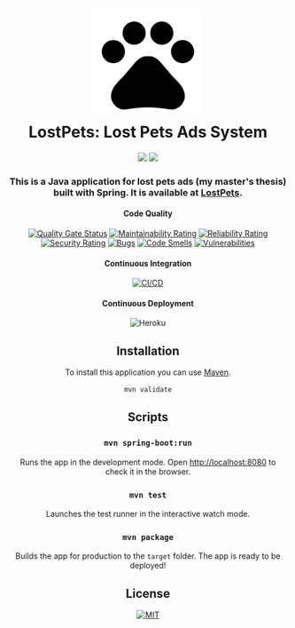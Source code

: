 <h1 align="center">
	<img src="https://raw.githubusercontent.com/robertene1994/lostpets-web/master/src/assets/logo.svg?sanitize=true" alt="LostPets: Lost Pets Ads System" width="200">
	<br>
	LostPets: Lost Pets Ads System
</h1>
<div align="center">
	<h4>
		<img src="https://forthebadge.com/images/badges/made-with-java.svg"/>
		<img src="https://forthebadge.com/images/badges/uses-git.svg"/>
  </h4>

### This is a Java application for lost pets ads (my master's thesis) built with Spring. It is available at [LostPets](https://lostpets-web.herokuapp.com).

#### Code Quality
[![Quality Gate Status](https://sonarcloud.io/api/project_badges/measure?project=robertene1994_lostpets-back-end&metric=alert_status)](https://sonarcloud.io/dashboard?id=robertene1994_lostpets-back-end) 
[![Maintainability Rating](https://sonarcloud.io/api/project_badges/measure?project=robertene1994_lostpets-back-end&metric=sqale_rating)](https://sonarcloud.io/dashboard?id=robertene1994_lostpets-back-end) [![Reliability Rating](https://sonarcloud.io/api/project_badges/measure?project=robertene1994_lostpets-back-end&metric=reliability_rating)](https://sonarcloud.io/dashboard?id=robertene1994_lostpets-back-end)  [![Security Rating](https://sonarcloud.io/api/project_badges/measure?project=robertene1994_lostpets-back-end&metric=security_rating)](https://sonarcloud.io/dashboard?id=robertene1994_lostpets-back-end) 
[![Bugs](https://sonarcloud.io/api/project_badges/measure?project=robertene1994_lostpets-back-end&metric=bugs)](https://sonarcloud.io/dashboard?id=robertene1994_lostpets-back-end) [![Code Smells](https://sonarcloud.io/api/project_badges/measure?project=robertene1994_lostpets-back-end&metric=code_smells)](https://sonarcloud.io/dashboard?id=robertene1994_lostpets-back-end) [![Vulnerabilities](https://sonarcloud.io/api/project_badges/measure?project=robertene1994_lostpets-back-end&metric=vulnerabilities)](https://sonarcloud.io/dashboard?id=robertene1994_lostpets-back-end)

#### Continuous Integration
[![CI/CD](https://github.com/robertene1994/lostpets-back-end/workflows/DevOps%20(CI/CD)%20%E2%98%81%EF%B8%8F/badge.svg)](https://github.com/robertene1994/lostpets-back-end/actions?query=workflow%3A%22DevOps+%28CI%2FCD%29+%E2%98%81%EF%B8%8F%22) 

#### Continuous Deployment
![Heroku](https://heroku-badge.herokuapp.com/?app=lostpets-web)

## Installation

To install this application you can use [Maven](http://maven.apache.org/).

```bash
mvn validate
```

## Scripts

### `mvn spring-boot:run`

Runs the app in the development mode.
Open [http://localhost:8080](http://localhost:8080) to check it in the browser.

### `mvn test`

Launches the test runner in the interactive watch mode.

### `mvn package`

Builds the app for production to the `target` folder. The app is ready to be deployed!


## License
[![MIT](https://badges.frapsoft.com/os/mit/mit.svg?v=102)](LICENSE)
